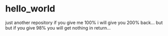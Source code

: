 # hello_world
just another repository
if you give me 100% i will give you 200% back...
but but if you give 98% you will get nothing in return...
